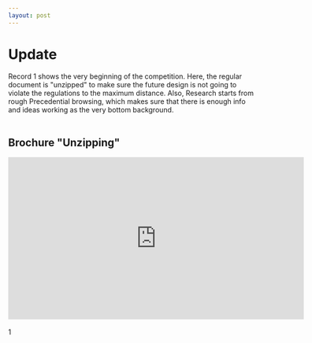 ```yaml
---
layout: post
---
```


# Update
Record 1 shows the very beginning of the competition. Here, the regular document is "unzipped" to make sure the future design is not going to violate the regulations to the maximum distance. Also, Research starts from rough Precedential browsing, which makes sure that there is enough info and ideas working as the very bottom background.
<br>
<br>
## Brochure "Unzipping"
<iframe width="600" height="330" src="https://www.youtube.com/watch?v=NPMsEQDUuiQ" title="YouTube video player" frameborder="0" allow="accelerometer; autoplay; clipboard-write; encrypted-media; gyroscope; picture-in-picture" allowfullscreen></iframe>
<br>
<br>
1
